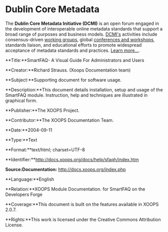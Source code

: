 # Dublin Core Metadata

The **Dublin Core Metadata Initiative (DCMI)** is an open forum engaged in the development of interoperable online metadata standards that support a broad range of purposes and business models. [DCMI's](http://dublincore.org/) activities include consensus-driven [working groups](http://dublincore.org/groups/), global [conferences and workshops](http://dublincore.org/workshops/), standards liaison, and educational efforts to promote widespread acceptance of metadata standards and practices. [Learn more...](http://dublincore.org/about/).

**Title:**SmartFAQ- A Visual Guide For Administrators and Users

**Creator:**Richard Strauss. (Xoops Documentation team)

**Subject:**Supporting document for software usage.

**Description:**This document details installation, setup and usage of the SmartFAQ module. Instruction, help and techniques are illustrated in graphical form.

**Publisher:**The XOOPS Project.

**Contributor:**The XOOPS Documentation Team.

**Date:**2004-09-11

**Type:**Text

**Format:**text/html; charset=UTF-8

**Identifier:**http://docs.xoops.org/docs/help/sfaqh/index.htm

**Source:Documentation:** http://docs.xoops.org/index.php

**Language:**English

**Relation:**XOOPS Module Documentation. for SmartFAQ on the Developers Forge

**Coverage:**This document is built on the features available in XOOPS 2.0.7.

**Rights:**This work is licensed under the Creative Commons Attribution License.